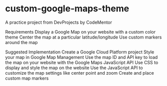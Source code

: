 # custom-google-maps-theme
A practice project from DevProjects by CodeMentor

Requirements
Display a Google Map on your website with a custom color theme
Center the map at a particular latitude/longitude
Use custom markers around the map

Suggested Implementation
Create a Google Cloud Platform project
Style your map in Google Map Management
Use the map ID and API key to load the map on your website with the Google Maps JavaScript API
Use CSS to display and style the map on the website
Use the JavaScript API to customize the map settings like center point and zoom
Create and place custom map markers
